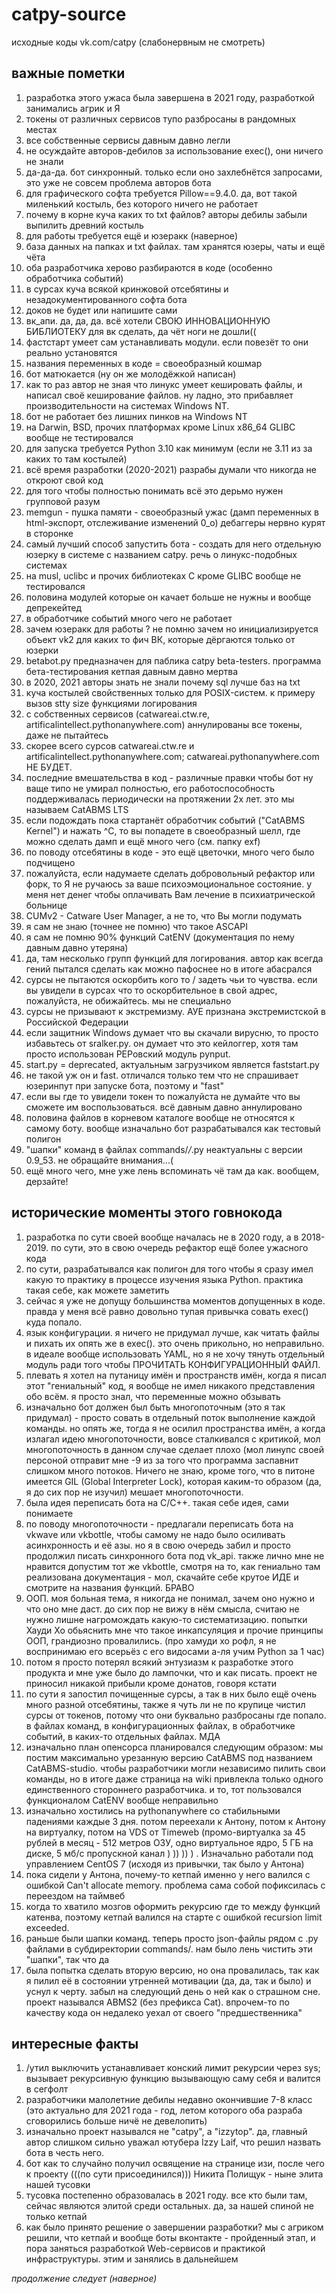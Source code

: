 # catpy-source
исходные коды vk.com/catpy (слабонервным не смотреть)

## важные пометки
1) разработка этого ужаса была завершена в 2021 году, разработкой занимались агрик и Я
2) токены от различных сервисов тупо разбросаны в рандомных местах
3) все собственные сервисы давным давно легли
4) не осуждайте авторов-дебилов за использование exec(), они ничего не знали
5) да-да-да. бот синхронный. только если оно захлебнётся запросами, это уже не совсем проблема авторов бота
6) для графического софта требуется Pillow==9.4.0. да, вот такой миленький костыль, без которого ничего не работает
7) почему в корне куча каких то txt файлов? авторы дебилы забыли выпилить древний костыль
8) для работы требуется ещё и юзеракк (наверное)
9) база данных на папках и txt файлах. там хранятся юзеры, чаты и ещё чёта
10) оба разработчика херово разбираются в коде (особенно обработчика событий)
11) в сурсах куча всякой кринжовой отсебятины и незадокументированного софта бота
12) доков не будет или напишите сами
13) вк_апи. да, да, да. всё хотели СВОЮ ИННОВАЦИОННУЮ БИБЛИОТЕКУ для вк сделать, да чёт ноги не дошли((
14) фастстарт умеет сам устанавливать модули. если повезёт то они реально установятся
15) названия переменных в коде = своеобразный кошмар
16) бот матюкается (ну он же молодёжкой написан)
17) как то раз автор не зная что линукс умеет кешировать файлы, и написал своё кеширование файлов. ну ладно, это прибавляет производительности на системах Windows NT.
18) бот не работает без лишних пинков на Windows NT
19) на Darwin, BSD, прочих платформах кроме Linux x86_64 GLIBC вообще не тестировался
20) для запуска требуется Python 3.10 как минимум (если не 3.11 из за каких то там костылей)
21) всё время разработки (2020-2021) разрабы думали что никогда не откроют свой код
22) для того чтобы полностью понимать всё это дерьмо нужен групповой разум
23) memgun - пушка памяти - своеобразный ужас (дамп переменных в html-экспорт, отслеживание изменений 0_о) дебаггеры нервно курят в сторонке
24) самый лучший способ запустить бота - создать для него отдельную юзерку в системе с названием catpy. речь о линукс-подобных системах
25) на musl, uclibc и прочих библиотеках C кроме GLIBC вообще не тестировался
26) половина модулей которые он качает больше не нужны и вообще депрекейтед
27) в обработчике событий много чего не работает
28) зачем юзеракк для работы ? не помню зачем но инициализируется объект vk2 для каких то фич ВК, которые дёргаются только от юзерки
29) betabot.py предназначен для паблика catpy beta-testers. программа бета-тестирования кетпая давным давно мертва
30) в 2020, 2021 авторы знать не знали почему sql лучше баз на txt
31) куча костылей свойственных только для POSIX-систем. к примеру вызов stty size функциями логирования
32) с собственных сервисов (catwareai.ctw.re, artificalintellect.pythonanywhere.com) аннулированы все токены, даже не пытайтесь
33) скорее всего сурсов catwareai.ctw.re и artificalintellect.pythonanywhere.com; catwareai.pythonanywhere.com НЕ БУДЕТ.
34) последние вмешательства в код - различные правки чтобы бот ну ваще типо не умирал полностью, его работоспособность поддерживалась периодически на протяжении 2х лет. это мы называем CatABMS LTS
35) если подождать пока стартанёт обработчик событий ("CatABMS Kernel") и нажать ^C, то вы попадете в своеобразный шелл, где можно сделать дамп и ещё много чего (см. папку exf)
36) по поводу отсебятины в коде - это ещё цветочки, много чего было подчищено
37) пожалуйста, если надумаете сделать добровольный рефактор или форк, то Я не ручаюсь за ваше психоэмоциональное состояние. у меня нет денег чтобы оплачивать Вам лечение в психиатрической больнице
38) CUMv2 - Catware User Manager, а не то, что Вы могли подумать
39) я сам не знаю (точнее не помню) что такое ASCAPI
40) я сам не помню 90% функций CatENV (документация по нему давным давно утеряна)
41) да, там несколько групп функций для логирования. автор как всегда гений пытался сделать как можно пафоснее но в итоге абасрался
42) сурсы не пытаются оскорбить кого то / задеть чьи то чувства. если вы увидели в сурсах что то оскорбительное в свой адрес, пожалуйста, не обижайтесь. мы не специально
43) сурсы не призывают к экстремизму. АУЕ признана экстремистской в Российской Федерации
44) если защитник Windows думает что вы скачали вирусню, то просто избавьтесь от sralker.py. он думает что это кейлоггер, хотя там просто использован PEPовский модуль pynput.
45) start.py = deprecated, актуальным загрузчиком является faststart.py
46) не такой уж он и fast. отличался только тем что не спрашивает юзеринпут при запуске бота, поэтому и "fast"
47) если вы где то увидели токен то пожалуйста не думайте что вы сможете им воспользоваться. всё давным давно аннулировано
48) половина файлов в корневом каталоге вообще не относятся к самому боту. вообще изначально бот разрабатывался как тестовый полигон
49) "шапки" команд в файлах commands/*/*.py неактуальны с версии 0.9_53. не обращайте внимания...(
50) ещё много чего, мне уже лень вспоминать чё там да как. вообщем, дерзайте!

## исторические моменты этого говнокода
1) разработка по сути своей вообще началась не в 2020 году, а в 2018-2019. по сути, это в свою очередь рефактор ещё более ужасного кода
2) по сути, разрабатывался как полигон для того чтобы я сразу имел какую то практику в процессе изучения языка Python. практика такая себе, как можете заметить
3) сейчас я уже не допущу большинства моментов допущенных в коде. правда у меня всё равно довольно тупая привычка совать exec() куда попало.
4) язык конфигурации. я ничего не придумал лучше, как читать файлы и пихать их опять же в exec(). это очень прикольно, но неправильно. в идеале вообще использовать YAML, но я не хочу тянуть отдельный модуль ради того чтобы ПРОЧИТАТЬ КОНФИГУРАЦИОННЫЙ ФАЙЛ.
5) плевать я хотел на путаницу имён и пространств имён, когда я писал этот "гениальный" код, я вообще не имел никакого представления обо всём. я просто знал, что переменные можно обзывать
6) изначально бот должен был быть многопоточным (это я так придумал) - просто совать в отдельный поток выполнение каждой команды. но опять же, тогда я не осилил пространства имён, а когда излагал идею многопоточности, вовсе сталкивался с критикой, мол многопоточность в данном случае сделает плохо (мол линупс своей персоной отправит мне -9 из за того что программа заспавнит слишком много потоков. Ничего не знаю, кроме того, что в питоне имеется GIL (Global Interpreter Lock), которая каким-то образом (да, я до сих пор не изучил) мешает многопоточности.
7) была идея переписать бота на C/C++. такая себе идея, сами понимаете
8) по поводу многопоточности - предлагали переписать бота на vkwave или vkbottle, чтобы самому не надо было осиливать асинхронность и её азы. но я в свою очередь забил и просто продолжил писать синхронного бота под vk_api. также лично мне не нравится допустим тот же vkbottle, смотря на то, как гениально там реализована документация - мол, скачайте себе крутое ИДЕ и смотрите на названия функций. БРАВО
9) ООП. моя больная тема, я никогда не понимал, зачем оно нужно и что оно мне даст. до сих пор не вижу в нём смысла, считаю не нужно лишне нагромождать какую-то систематизацию. попытки Хауди Хо обьяснить мне что такое инкапсуляция и прочие принципы ООП, грандиозно провалились. (про хамуди хо рофл, я не воспринимаю его всерьёз с его видосами а-ля учим Python за 1 час)
10) потом я просто потерял всякий энтузиазм к разработке этого продукта и мне уже было до лампочки, что и как писать. проект не приносил никакой прибыли кроме донатов, говоря кстати
11) по сути я запостил почищенные сурсы, а так в них было ещё очень много разной отсебятины, также я чуть ли не по крупице чистил сурсы от токенов, потому что они буквально разбросаны где попало. в файлах команд, в конфигурационных файлах, в обработчике событий, в каких-то отдельных файлах. МДА
12) изначально план опенсорса планировался следующим образом: мы постим максимально урезанную версию CatABMS под названием CatABMS-studio. чтобы разработчики могли независимо пилить свои команды, но в итоге даже страница на wiki привлекла только одного единственного стороннего разработчика. и то, тот пользовался функционалом CatENV вообще неправильно
13) изначально хостились на pythonanywhere со стабильными падениями каждые 3 дня. потом переехали к Антону, потом к Антону на виртуалку, потом на VDS от Timeweb (промо-виртуалка за 45 рублей в месяц - 512 метров ОЗУ, одно виртуальное ядро, 5 ГБ на диске, 5 мб/с пропускной канал ) ))  )) ) . Изначально работали под управлением CentOS 7 (исходя из привычки, так было у Антона)
14) пока сидели у Антона, почему-то кетпай именно у него валился с ошибкой Can't allocate memory. проблема сама собой пофиксилась с переездом на таймвеб
15) когда то хватило мозгов оформить рекурсию где то между функций катенва, поэтому кетпай валился на старте с ошибкой recursion limit exceeded.
16) раньше были шапки команд. теперь просто json-файлы рядом с .py файлами в субдиректории commands/. нам было лень чистить эти "шапки", так что да
17) была попытка сделать вторую версию, но она провалилась, так как я пилил её в состоянии утренней мотивации (да, да, так и было) и уснул к черту. забыл на следующий день о ней как о страшном сне. проект назывался ABMS2 (без префикса Cat). впрочем-то по качеству кода он недалеко уехал от своего "предшественника"


## интересные факты
1) /утил выключить устанавливает конский лимит рекурсии через sys; вызывает рекурсивную функцию вызывающую саму себя и валится в сегфолт
2) разработчики малолетние дебилы недавно окончившие 7-8 класс (это актуально для 2021 года - год, летом которого оба разраба сговорились больше ничё не девелопить)
3) изначально проект назывался не "catpy", а "izzytop". да, главный автор слишком сильно уважал ютубера Izzy Laif, что решил назвать бота в честь него.
4) бот как то случайно получил освящение на странице изи, после чего к проекту (((по сути присоединился))) Никита Полищук - ныне элита нашей тусовки
5) тусовка постепенно образовалась в 2021 году. все кто были там, сейчас являются элитой среди остальных. да, за нашей спиной не только кетпай
6) как было принято решение о завершении разработки? мы с агриком решили, что кетпай и вообще боты вконтакте - пройденный этап, и пора заняться разработкой Web-сервисов и практикой инфраструктуры. этим и занялись в дальнейшем

*продолжение следует (наверное)*
